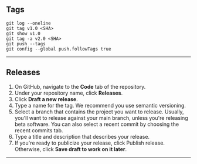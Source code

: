 ## Tags

```git
git log --oneline
git tag v1.0 <SHA>
git show v1.0
git tag -a v2.0 <SHA>
git push --tags
git config --global push.followTags true
```

---

## Releases

1. On GitHub, navigate to the **Code** tab of the repository.
1. Under your repository name, click **Releases**.
1. Click **Draft a new release**.
1. Type a name for the tag. We recommend you use semantic versioning.
1. Select a branch that contains the project you want to release. Usually, you'll want to release against your main branch, unless you're releasing beta software. You can also select a recent commit by choosing the recent commits tab.
1. Type a title and description that describes your release.
1. If you're ready to publicize your release, click Publish release. Otherwise, click **Save draft to work on it later**.

---

